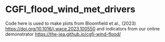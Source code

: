 # CGFI_flood_wind_met_drivers
Code here is used to make plots from Bloomfield et al., (2023) https://doi.org/10.1016/j.wace.2023.100550 and indicators from our online demonstrator https://the-iea.github.io/cgfi-wind-flood/ 
